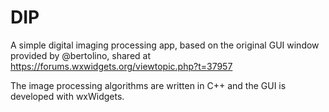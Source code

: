 # DIP
A simple digital imaging processing app, based on the original GUI window provided by @bertolino, shared at https://forums.wxwidgets.org/viewtopic.php?t=37957

The image processing algorithms are written in C++ and the GUI is developed with wxWidgets.
